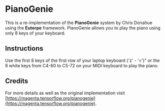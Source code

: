 # PianoGenie

This is a re-implementation of the **PianoGenie** system by Chris Donahue using the **Euterpe** framework.
PianoGenie allows you to play the piano using only 8 keys of your keyboard.
## Instructions
Use the first 8 keys of the first row of your laptop keyboard ('z' - '<')"
or the 8 white keys from C4-60 to C5-72 on your MIDI keyboard to play the piano.
## Credits
For more details as well as the original implementation visit [https://magenta.tensorflow.org/pianogenie](https://magenta.tensorflow.org/pianogenie).